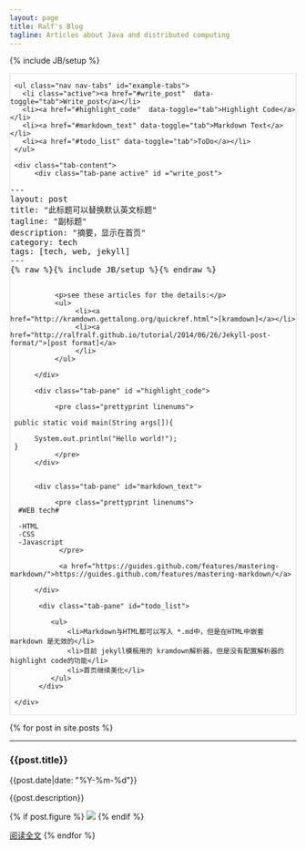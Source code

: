 ```yaml
---
layout: page
title: Ralf's Blog
tagline: Articles about Java and distributed computing
---
```

{% include JB/setup %}

<script src="{{ BASE_PATH }}/javascripts/prettify.js"></script>    
<link href="{{ BASE_PATH }}/stylesheets/prettify-desert.css" rel="stylesheet">

<div class="tabbable" style="border:1px solid #ddd">
     
     <ul class="nav nav-tabs" id="example-tabs">
       <li class="active"><a href="#write_post"  data-toggle="tab">Write_post</a></li>
       <li><a href="#highlight_code"  data-toggle="tab">Highlight Code</a></li>
       <li><a href="#markdown_text" data-toggle="tab">Markdown Text</a></li>
       <li><a href="#todo_list" data-toggle="tab">ToDo</a></li>
     </ul>
     
     <div class="tab-content">
          <div class="tab-pane active" id ="write_post">
<pre class="prettyprint">
---
layout: post
title: "此标题可以替换默认英文标题"
tagline: "副标题"
description: "摘要，显示在首页"
category: tech
tags: [tech, web, jekyll]
---
{% raw %}{% include JB/setup %}{% endraw %}
   
</pre>

               <p>see these articles for the details:</p>
               <ul>
                    <li><a href="http://kramdown.gettalong.org/quickref.html">[kramdown]</a></li>
                    <li><a href="http://ralfralf.github.io/tutorial/2014/06/26/Jekyll-post-format/">[post format]</a>
                    </li>
               </ul>
                
          </div>
          
          <div class="tab-pane" id ="highlight_code">
               
               <pre class="prettyprint linenums">
                 
     public static void main(String args[]){
     
          System.out.println("Hello world!");
     }
               </pre>
          </div>
          
          
          <div class="tab-pane" id="markdown_text">
               
               <pre class="prettyprint linenums">
      #WEB tech#
      
      -HTML
      -CSS
      -Javascript
                </pre>
                
                <a href="https://guides.github.com/features/mastering-markdown/">https://guides.github.com/features/mastering-markdown/</a>
               
          </div>

           <div class="tab-pane" id="todo_list">

              <ul>
                  <li>Markdown与HTML都可以写入 *.md中，但是在HTML中嵌套 markdown 是无效的</li>
                  <li>目前 jekyll模板用的 kramdown解析器，但是没有配置解析器的highlight code的功能</li>
                  <li>首页继续美化</li>
              </ul>
           </div>
     
     </div>

</div>

{% for post in site.posts %}
  <hr>
  <h3>{{post.title}}</h3>  
  {{post.date|date: "%Y-%m-%d"}}

  {{post.description}}

  {% if post.figure %}
<a href="{{post.url}}"><img src="{{post.figure}}"/></a>
  {% endif %}

  [阅读全文]({{post.url}})
{% endfor %}

<script type="text/javascript">
$(function() {
  window.prettyPrint && prettyPrint();
});
</script>
